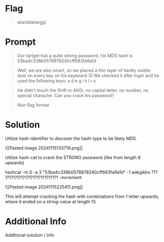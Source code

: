 # Flag

> skarddalseggi

# Prompt

> Our tartget has a quite strong password, his MD5 hash is 53ba4c338b0578878240cff683fa9a1d

>Well, we are also smart, so we placed a thin layer of hardly visible dust on every key on his keyboard :D We checked it after login and he used the following keys: a d e g i k l r s

>He didn't touch the Shift or AltGr, no capital letter, no number, no special character. Can you crack his password?

>Non flag format

# Solution

Utilize hash-identifier to discover the hash-type to be likely MD5.

![[Pasted image 20241115133719.png]]

Utilize hash-cat to crack the STRONG password (like from length 8 upwards)

hashcat -m 0 -a 3 "53ba4c338b0578878240cff683fa9a1d" -1 adegiklrs ?1?1?1?1?1?1?1?1?1?1?1?1?1?1?1 -increment

![[Pasted image 20241115225411.png]]

This will attempt cracking the hash with combinations from 1 letter upwards, where it ended on a string-value at length 13.
# Additional Info

Additional solution / info